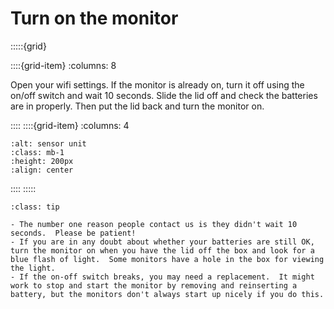 # Turn on the monitor 


:::::{grid} 

::::{grid-item} 
:columns: 8

Open your wifi settings.  If the monitor is already on, turn it off using the on/off switch and wait 10 seconds. Slide the lid off and check the batteries are in properly.  Then put the lid back and turn the monitor on.  

::::
::::{grid-item} 
:columns: 4

```{image} /images/monitoring/v3/monitor-power-switch.jpg
:alt: sensor unit
:class: mb-1
:height: 200px
:align: center
```
::::
:::::


<!-- From when you turn the monitor on, you will have 2 minutes to complete the setup before the monitor goes to sleep to save its battery. -->

```{admonition} Tips
:class: tip
 
- The number one reason people contact us is they didn't wait 10 seconds.  Please be patient! 
- If you are in any doubt about whether your batteries are still OK, turn the monitor on when you have the lid off the box and look for a blue flash of light.  Some monitors have a hole in the box for viewing the light.  
- If the on-off switch breaks, you may need a replacement.  It might work to stop and start the monitor by removing and reinserting a battery, but the monitors don't always start up nicely if you do this.    

```
